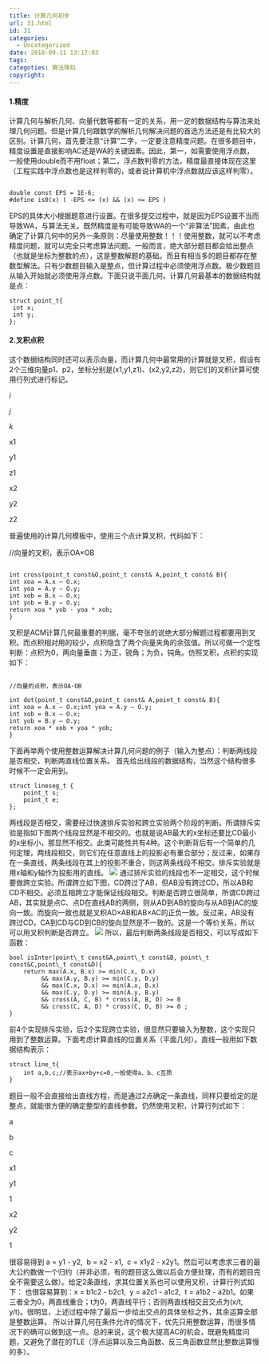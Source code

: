 ```yaml
---
title: 计算几何初步
url: 31.html
id: 31
categories:
  - Uncategorized
date: 2018-09-11 13:17:03
tags:
categoties: 算法珠玑
copyright:
---
```


#### 1.精度

计算几何与解析几何、向量代数等都有一定的关系，用一定的数据结构与算法来处理几何问题。但是计算几何跟数学的解析几何解决问题的首选方法还是有比较大的区别。计算几何，首先要注意“计算”二字，一定要注意精度问题。在很多题目中，精度设置是直接影响AC还是WA的关键因素。因此，第一，如需要使用浮点数，一般使用double而不用float；第二，浮点数判零的方法，精度最直接体现在这里（工程实践中浮点数也是这样判零的，或者说计算机中浮点数就应该这样判零）。
```

double const EPS = 1E-6;
#define is0(x) ( -EPS <= (x) && (x) <= EPS )
```

EPS的具体大小根据题意进行设置。在很多提交过程中，就是因为EPS设置不当而导致WA，与算法无关。既然精度是有可能导致WA的一个“非算法”因素，由此也确定了计算几何中的另外一条原则：尽量使用整数！！！使用整数，就可以不考虑精度问题，就可以完全只考虑算法问题。一般而言，绝大部分题目都会给出整点（也就是坐标为整数的点），这是整数解题的基础。而且有相当多的题目都存在整数型解法。只有少数题目输入是整点，但计算过程中必须使用浮点数。极少数题目从输入开始就必须使用浮点数。下面只说平面几何。计算几何最基本的数据结构就是点：

```
struct point_t{
 int x;
 int y;
};
```

#### 2.叉积点积

这个数据结构同时还可以表示向量，而计算几何中最常用的计算就是叉积，假设有2个三维向量p1、p2，坐标分别是(x1,y1,z1)、(x2,y2,z2)，则它们的叉积计算可使用行列式进行标记。

_i_

_j_

_k_

x1

y1

z1

x2

y2

z2

普遍使用的计算几何模板中，使用三个点计算叉积，代码如下：

//向量的叉积，表示OA×OB
```

int cross(point_t const&O,point_t const& A,point_t const& B){
int xoa = A.x – O.x;
int yoa = A.y – O.y;
int xob = B.x – O.x;
int yob = B.y – O.y;
return xoa * yob - yoa * xob;
}
```

叉积是ACM计算几何最重要的判据，毫不夸张的说绝大部分解题过程都要用到叉积。而点积相对用的较少，点积隐含了两个向量夹角的余弦值。所以可做一个定性判断：点积为0，两向量垂直；为正，锐角；为负，钝角。仿照叉积，点积的实现如下：
```

//向量的点积，表示OA·OB

int dot(point_t const&O,point_t const& A,point_t const& B){
int xoa = A.x – O.x;int yoa = A.y – O.y;
int xob = B.x – O.x;
int yob = B.y – O.y;
return xoa * xob + yoa * yob;
}
```

下面再举两个使用整数运算解决计算几何问题的例子（输入为整点）：判断两线段是否相交，判断两直线位置关系。 首先给出线段的数据结构，当然这个结构很多时候不一定会用到。

```
struct lineseg_t {
    point_t s;
    point_t e;
};
```

两线段是否相交，需要经过快速排斥实验和跨立实验两个阶段的判断。所谓排斥实验是指如下图两个线段显然是不相交的。也就是说AB最大的x坐标还要比CD最小的x坐标小，那显然不相交。此类可能性共有4种。这个判断背后有一个简单的几何定理，两线段相交，则它们在任意直线上的投影必有重合部分；反过来，如果存在一条直线，两条线段在其上的投影不重合，则这两条线段不相交。排斥实验就是用x轴和y轴作为投影用的直线。 ![](https://img-blog.csdn.net/20140605212309562?watermark/2/text/aHR0cDovL2Jsb2cuY3Nkbi5uZXQvdTAxMjA2MTM0NQ==/font/5a6L5L2T/fontsize/400/fill/I0JBQkFCMA==/dissolve/70/gravity/SouthEast) 通过排斥实验的线段也不一定相交，这个时候要做跨立实验。所谓跨立如下图，CD跨过了AB，但AB没有跨过CD，所以AB和CD不相交。必须互相跨立才能保证线段相交。判断是否跨立很简单，所谓CD跨过AB，其实就是点C、点D在直线AB的两侧，则从AD到AB的旋向与从AB到AC的旋向一致。而旋向一致也就是叉积AD×AB和AB×AC的正负一致。反过来，AB没有跨过CD，CA到CD与CD到CB的旋向显然是不一致的。这是一个等价关系，所以可以用叉积判断是否跨立。 ![](https://img-blog.csdn.net/20140605212804343?watermark/2/text/aHR0cDovL2Jsb2cuY3Nkbi5uZXQvdTAxMjA2MTM0NQ==/font/5a6L5L2T/fontsize/400/fill/I0JBQkFCMA==/dissolve/70/gravity/SouthEast) 所以，最后判断两条线段是否相交，可以写成如下函数：

```
bool isInter(point\_t const&A,point\_t const&B, point\_t const&C,point\_t const&D){
    return max(A.x, B.x) >= min(C.x, D.x)
         && max(A.y, B.y) >= min(C.y, D.y)
         && max(C.x, D.x) >= min(A.x, B.x)
         && max(C.y, D.y) >= min(A.y, B.y)
         && cross(A, C, B) * cross(A, B, D) >= 0
         && cross(C, A, D) * cross(C, D, B) >= 0 ;
}
```

前4个实现排斥实验，后2个实现跨立实验，很显然只要输入为整数，这个实现只用到了整数运算。下面考虑计算直线的位置关系（平面几何）。直线一般用如下数据结构表示：

```
struct line_t{
    int a,b,c;//表示ax+by+c=0,一般使得a、b、c互质
}
```

题目一般不会直接给出直线方程，而是通过2点确定一条直线，同样只要给定的是整点，就能很方便的确定整型的直线参数。仍然使用叉积，计算行列式如下：

a

b

c

x1

y1

1

x2

y2

1

很容易得到 a = y1 - y2,  b = x2 - x1,  c = x1y2 - x2y1。然后可以考虑求三者的最大公约数做一个归约（并非必须，有的题目这么做以后会方便处理，而有的题目完全不需要这么做）。给定2条直线，求其位置关系也可以使用叉积，计算行列式如下： 也很容易算到：x = b1c2 - b2c1,  y = a2c1 - a1c2,  t = a1b2 - a2b1。如果三者全为0，两直线重合；t为0，两直线平行；否则两直线相交且交点为(x/t, y/t)。很明显，上述过程中除了最后一步给出交点的具体坐标之外，其余运算全部是整数运算。 所以计算几何在条件允许的情况下，优先只用整数运算，而很多情况下的确可以做到这一点。总的来说，这个极大提高AC的机会，既避免精度问题，又避免了潜在的TLE（浮点运算以及三角函数、反三角函数显然比整数运算慢的多）。
